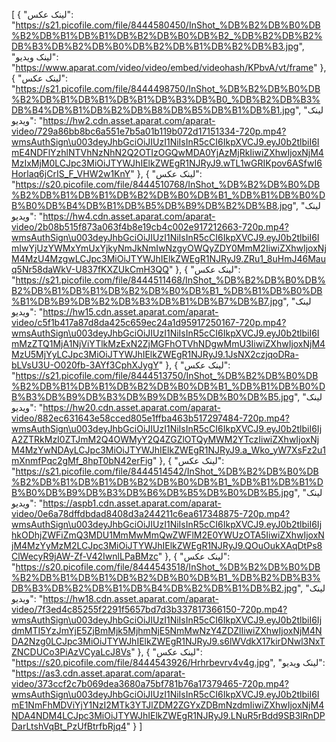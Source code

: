 [
  {
    "لینک عکس": "https://s21.picofile.com/file/8444580450/InShot_%DB%B2%DB%B0%DB%B2%DB%B1%DB%B1%DB%B2%DB%B0%DB%B2_%DB%B2%DB%B2%DB%B3%DB%B2%DB%B0%DB%B2%DB%B1%DB%B2%DB%B3.jpg",
    "لینک ویدیو": "https://www.aparat.com/video/video/embed/videohash/KPbvA/vt/frame"
  },
  {
    "لینک عکس": "https://s21.picofile.com/file/8444498750/InShot_%DB%B2%DB%B0%DB%B2%DB%B1%DB%B1%DB%B1%DB%B3%DB%B0_%DB%B2%DB%B3%DB%B4%DB%B1%DB%B2%DB%B8%DB%B5%DB%B1%DB%B1.jpg",
    "لینک ویدیو": "https://hw2.cdn.asset.aparat.com/aparat-video/729a86bb8bc6a551e7b5a01b119b072d17151334-720p.mp4?wmsAuthSign\u003deyJhbGciOiJIUzI1NiIsInR5cCI6IkpXVCJ9.eyJ0b2tlbiI6ImE4NDFlYzhlNTVhNzNhN2Q2OTIzOGQwMDA0YjAzMjRkIiwiZXhwIjoxNjM4MzIxMjM0LCJpc3MiOiJTYWJhIElkZWEgR1NJRyJ9.wTL1wGRIKpov6ASfwI6Horlaq6jCrIS_F_VHW2w1KnY"
  },
  {
    "لینک عکس": "https://s20.picofile.com/file/8444510768/InShot_%DB%B2%DB%B0%DB%B2%DB%B1%DB%B1%DB%B2%DB%B0%DB%B1_%DB%B1%DB%B0%DB%B0%DB%B4%DB%B1%DB%B5%DB%B9%DB%B2%DB%B8.jpg",
    "لینک ویدیو": "https://hw4.cdn.asset.aparat.com/aparat-video/2b08b515f873a063f4b8e19cb4c002e917212663-720p.mp4?wmsAuthSign\u003deyJhbGciOiJIUzI1NiIsInR5cCI6IkpXVCJ9.eyJ0b2tlbiI6ImIwYjUzYWMxYmUxYjkyNmJkNmIwNzgyOWQyZDY0MmM2IiwiZXhwIjoxNjM4MzU4MzgwLCJpc3MiOiJTYWJhIElkZWEgR1NJRyJ9.ZRu1_8uHmJ46Mauq5Nr58daWkV-U837fKXZUkCmH3QQ"
  },
  {
    "لینک عکس": "https://s21.picofile.com/file/8444511468/InShot_%DB%B2%DB%B0%DB%B2%DB%B1%DB%B1%DB%B2%DB%B0%DB%B1_%DB%B1%DB%B0%DB%B1%DB%B9%DB%B2%DB%B3%DB%B1%DB%B7%DB%B7.jpg",
    "لینک ویدیو": "https://hw15.cdn.asset.aparat.com/aparat-video/c5f1b417a87d8da425c659ec24a1d95917250167-720p.mp4?wmsAuthSign\u003deyJhbGciOiJIUzI1NiIsInR5cCI6IkpXVCJ9.eyJ0b2tlbiI6ImMzZTQ1MjA1NjViYTlkMzExN2ZjMGFhOTVhNDgwMmU3IiwiZXhwIjoxNjM4MzU5MjYyLCJpc3MiOiJTYWJhIElkZWEgR1NJRyJ9.1JsNX2czjqoDRa-bLVsU3U-O020fb-3AYf3CphXJygY"
  },
  {
    "لینک عکس": "https://s21.picofile.com/file/8444513750/InShot_%DB%B2%DB%B0%DB%B2%DB%B1%DB%B1%DB%B2%DB%B0%DB%B1_%DB%B1%DB%B0%DB%B3%DB%B9%DB%B3%DB%B9%DB%B5%DB%B0%DB%B5.jpg",
    "لینک ویدیو": "https://hw20.cdn.asset.aparat.com/aparat-video/882ec631643e58cced805e1ffba463b517297484-720p.mp4?wmsAuthSign\u003deyJhbGciOiJIUzI1NiIsInR5cCI6IkpXVCJ9.eyJ0b2tlbiI6IjA2ZTRkMzI0ZTJmM2Q4OWMyY2Q4ZGZlOTQyMWM2YTczIiwiZXhwIjoxNjM4MzYwNDAyLCJpc3MiOiJTYWJhIElkZWEgR1NJRyJ9.a_Wko_yW7XsFz2u1mXnmfPqc2gMf_8hpT0bN42erFig"
  },
  {
    "لینک عکس": "https://s21.picofile.com/file/8444514542/InShot_%DB%B2%DB%B0%DB%B2%DB%B1%DB%B1%DB%B2%DB%B0%DB%B1_%DB%B1%DB%B1%DB%B0%DB%B9%DB%B3%DB%B6%DB%B5%DB%B0%DB%B5.jpg",
    "لینک ویدیو": "https://aspb1.cdn.asset.aparat.com/aparat-video/0e6a78dffdbdad8408d3a244211c6ea617348875-720p.mp4?wmsAuthSign\u003deyJhbGciOiJIUzI1NiIsInR5cCI6IkpXVCJ9.eyJ0b2tlbiI6IjhkODhjZWFiZmQ3MDU1MmMwMmQwZWFlM2E0YWUzOTA5IiwiZXhwIjoxNjM4MzYyMzM2LCJpc3MiOiJTYWJhIElkZWEgR1NJRyJ9.QOuOukXAqDtPs8ClWecyR9jAW-Zf-V42IwnlLPaBMzc"
  },
  {
    "لینک عکس": "https://s20.picofile.com/file/8444543518/InShot_%DB%B2%DB%B0%DB%B2%DB%B1%DB%B1%DB%B2%DB%B0%DB%B1_%DB%B2%DB%B3%DB%B3%DB%B2%DB%B1%DB%B4%DB%B2%DB%B1%DB%B2.jpg",
    "لینک ویدیو": "https://hw18.cdn.asset.aparat.com/aparat-video/7f3ed4c85255f2291f5657bd7d3b337817366150-720p.mp4?wmsAuthSign\u003deyJhbGciOiJIUzI1NiIsInR5cCI6IkpXVCJ9.eyJ0b2tlbiI6IjdmMTI5YzJmYjE5ZjBmMjk5MjhmNjE5NmMwNzY4ZDZlIiwiZXhwIjoxNjM4NDA2Nzg0LCJpc3MiOiJTYWJhIElkZWEgR1NJRyJ9.s6lWVdkX17kirDNwl3NxTZNCDUCo3PiAzVCyaLcJ8Vs"
  },
  {
    "لینک عکس": "https://s20.picofile.com/file/8444543926/Hrhrbevrv4v4g.jpg",
    "لینک ویدیو": "https://as3.cdn.asset.aparat.com/aparat-video/373ccf2c7b069dea3680a75bf781b76a17379465-720p.mp4?wmsAuthSign\u003deyJhbGciOiJIUzI1NiIsInR5cCI6IkpXVCJ9.eyJ0b2tlbiI6ImE1NmFhMDViYjY1NzI2MTk3YTJlZDM2ZGYxZDBmNzdmIiwiZXhwIjoxNjM4NDA4NDM4LCJpc3MiOiJTYWJhIElkZWEgR1NJRyJ9.LNuR5rBdd9SB3lRnDPDarLtshVqBt_PzUfBtrfbRjq4"
  }
]

